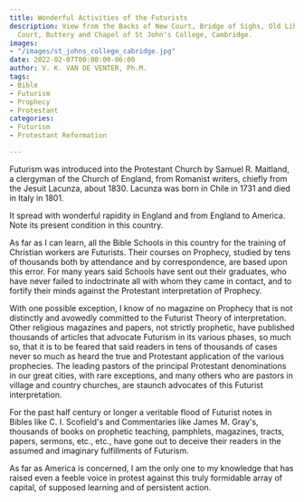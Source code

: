 ```yaml
---
title: Wonderful Activities of the Futurists
description: View from the Backs of New Court, Bridge of Sighs, Old Library, Third
  Court, Buttery and Chapel of St John's College, Cambridge.
images:
- "/images/st_johns_college_cabridge.jpg"
date: 2022-02-07T00:00:00-06:00
author: V. K. VAN DE VENTER, Ph.M.
tags:
- Bible
- Futurism
- Prophecy
- Protestant
categories:
- Futurism
- Protestant Reformation

---
```

Futurism was introduced into the Protestant Church by Samuel R. Maitland, a clergyman of the Church of England, from Romanist writers, chiefly from the Jesuit Lacunza, about 1830. Lacunza was born in Chile in 1731 and died in Italy in 1801.

It spread with wonderful rapidity in England and from England to America. Note its present condition in this country.

As far as I can learn, all the Bible Schools in this country for the training of Christian workers are Futurists. Their courses on Prophecy, studied by tens of thousands both by attendance and by correspondence, are based upon this error. For many years said Schools have sent out their graduates, who have never failed to indoctrinate all with whom they came in contact, and to fortify their minds against the Protestant interpretation of Prophecy.

With one possible exception, I know of no magazine on Prophecy that is not distinctly and avowedly committed to the Futurist Theory of interpretation. Other religious magazines and papers, not strictly prophetic, have published thousands of articles that advocate Futurism in its various phases, so much so, that it is to be feared that said readers in tens of thousands of cases never so much as heard the true and Protestant application of the various prophecies.
The leading pastors of the principal Protestant denominations in our great cities, with rare exceptions, and many others who are pastors in village and country churches, are staunch advocates of this Futurist interpretation.

For the past half century or longer a veritable flood of Futurist notes in Bibles like C. I. Scofield's and Commentaries like James M. Gray's, thousands of books on prophetic teaching, pamphlets, magazines, tracts, papers, sermons, etc., etc., have gone out to deceive their readers in the assumed and imaginary fulfillments of Futurism.

As far as America is concerned, I am the only one to my knowledge that has raised even a feeble voice in protest against this truly formidable array of capital, of supposed learning and of persistent action.